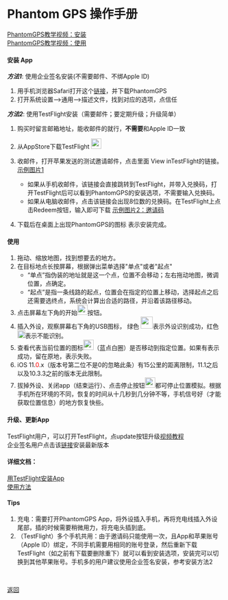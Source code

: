 Phantom GPS 操作手册
==== 
[PhantomGPS教学视频：安装](http://player.youku.com/embed/XMzgyNTM5MTc2MA==)<br>
[PhantomGPS教学视频：使用](http://player.youku.com/embed/XMzgyNjIyODY5Mg==)<br>
#### 安装 App



 ***方法1***: 使用企业签名安装(不需要邮件、不绑Apple ID) 
1.	用手机浏览器Safari打开这个[链接](https://www.pgyer.com/phantomgps)，并下载PhantomGPS<br>
2.	打开系统设置-->通用-->描述文件，找到对应的选项，点信任 <br>

 ***方法2***: 使用TestFlight安装（需要邮件；要定期升级；升级简单）
1.	购买时留言邮箱地址，能收邮件的就行，**不需要**和Apple ID一致
2.	从AppStore下载TestFlight <img src="https://apprecs.org/ios/images/app-icons/256/30/899247664.jpg" width="24"><br>
3.	收邮件，打开苹果发送的测试邀请邮件，点击里面 View inTestFlight的链接。[示例图片1](https://upload-images.jianshu.io/upload_images/4572384-490e1ecde66bdea1.png?imageMogr2/auto-orient/strip%7CimageView2/2/w/1240)<br>

	- 如果从手机收邮件，该链接会直接跳转到TestFlight，并带入兑换码，打开TestFlight后可以看到PhantomGPS的安装选项，不需要输入兑换码。
	- 如果从电脑收邮件，点击该链接会出现8位数的兑换码。在TestFlight上点击Redeem按钮，输入即可下载  [示例图片2：邀请码](https://gitee.com/phantomgps/codes/94s1g6ibmhpknxrdfojaw79/raw?blob_name=redeemcode.png)<br>
4.	下载后在桌面上出现PhantomGPS的图标 表示安装完成。<br>

#### 使用<br>

1.	拖动、缩放地图，找到想要去的地方。
2.	在目标地点长按屏幕，根据弹出菜单选择"单点"或者"起点"
	- “单点”指伪装的地址就是这一个点，位置不会移动；左右拖动地图，微调位置，点确定。
	- “起点”是指一条线路的起点，位置会在指定的位置上移动，选择起点之后还需要选终点，系统会计算出合适的路径，并沿着该路径移动。
3.	点击屏幕左下角的开始<img src="https://upload-images.jianshu.io/upload_images/4572384-4047b2933bf62c30.png" width="24">按钮。
4.	插入外设，观察屏幕右下角的USB图标， 绿色 <img src="https://upload-images.jianshu.io/upload_images/4572384-edee8b8c70b28077.png" width="28">表示外设识别成功，红色<img src="https://upload-images.jianshu.io/upload_images/4572384-c982944f3bf22c0e.jpg" width="18">表示不能识别。
5.	查看代表当前位置的图标<img src="https://upload-images.jianshu.io/upload_images/4572384-a8d3aab6f438535f.png" width="24">（蓝点白圈）是否移动到指定位置。如果有表示成功，留在原地，表示失败。
6.	iOS 11.<font  color="red">0</font>.x（版本号第二位不是0的忽略此条）有15公里的距离限制，11.1之后以及10.3.3之前的版本无此限制。
7.	拔掉外设、关闭app（结束运行）、点击停止按钮<img src="https://upload-images.jianshu.io/upload_images/4572384-ef2fb008620a0686.png" width="24">都可停止位置模拟。根据手机所在环境的不同，恢复的时间从十几秒到几分钟不等，手机信号好（才能获取位置信息）的地方恢复快些。<br>

#### 升级、更新App

TestFlight用户，可以打开TestFlight，点update按钮升级[视频教程](http://player.youku.com/embed/XMzgyNjgzNTc5Mg==)<br>
企业签名用户点击该[链接](https://www.pgyer.com/phantomgps)安装最新版本<br>

#### 详细文档：

[用TestFlight安装App](https://gitee.com/phantomgps/codes/2xhf935ukc84zilov1asd31/raw?blob_name=%E4%BB%8ETestFlight%E4%B8%8B%E8%BD%BDPhantomGPS.pdf) <br>
[使用方法](https://gitee.com/phantomgps/codes/uea2073c1v6r9hjkwbdsm52/raw?blob_name=PhantomGPS%E4%BD%BF%E7%94%A8%E6%8C%87%E5%AF%BC.pdf) 
 
#### Tips

1.	充电：需要打开PhantomGPS App，将外设插入手机，再将充电线插入外设尾部，插的时候需要稍微用力，将充电头插到底。
2.	（TestFlight）多个手机共用：由于邀请码只能使用一次，且App和苹果账号（Apple ID）绑定，不同手机需要用相同的账号登录，然后重新下载TestFlight（如之前有下载要删除重下）就可以看到安装选项，安装完可以切换到其他苹果账号。手机多的用户建议使用企业签名安装，参考安装方法2<br>
<br>

[返回](http://phantomgps.com/)
